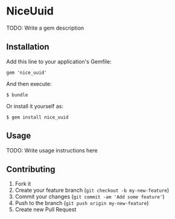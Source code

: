 # NiceUuid

TODO: Write a gem description

## Installation

Add this line to your application's Gemfile:

    gem 'nice_uuid'

And then execute:

    $ bundle

Or install it yourself as:

    $ gem install nice_uuid

## Usage

TODO: Write usage instructions here

## Contributing

1. Fork it
2. Create your feature branch (`git checkout -b my-new-feature`)
3. Commit your changes (`git commit -am 'Add some feature'`)
4. Push to the branch (`git push origin my-new-feature`)
5. Create new Pull Request

